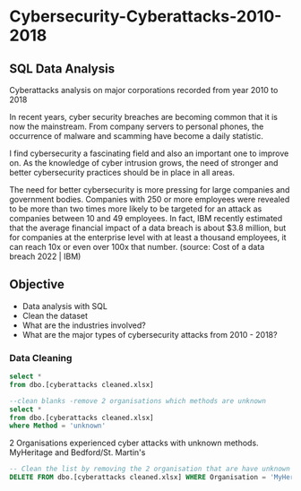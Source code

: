 # Cybersecurity-Cyberattacks-2010-2018
## SQL Data Analysis
Cyberattacks analysis on major corporations recorded from year 2010 to 2018

In recent years, cyber security breaches are becoming common that it is now the mainstream. From company servers to personal phones, the occurrence of malware and scamming have become a daily statistic.

I find cybersecurity a fascinating field and also an important one to improve on. As the knowledge of cyber intrusion grows, the need of stronger and better cybersecurity practices should be in place in all areas.

The need for better cybersecurity is more pressing for large companies and government bodies. Companies with 250 or more employees were revealed to be more than two times more likely to be targeted for an attack as companies between 10 and 49 employees. In fact, IBM recently estimated that the average financial impact of a data breach is about $3.8 million, but for companies at the enterprise level with at least a thousand employees, it can reach 10x or even over 100x that number. (source: Cost of a data breach 2022 | IBM)

## Objective
- Data analysis with SQL
- Clean the dataset
- What are the industries involved?
- What are the major types of cybersecurity attacks from 2010 - 2018?

### Data Cleaning 
```sql
select *
from dbo.[cyberattacks cleaned.xlsx]

--clean blanks -remove 2 organisations which methods are unknown
select *
from dbo.[cyberattacks cleaned.xlsx]
where Method = 'unknown'
```
2 Organisations experienced cyber attacks with unknown methods. MyHeritage and Bedford/St. Martin's

```sql
-- Clean the list by removing the 2 organisation that are have unknown cyberattack methods
DELETE FROM dbo.[cyberattacks cleaned.xlsx] WHERE Organisation = 'MyHeritage' and 'Bedford/St. Martin''s'
```

  
